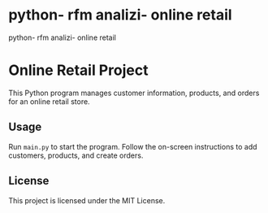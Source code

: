 # python- rfm analizi- online retail
 python- rfm analizi- online retail
# Online Retail Project

This Python program manages customer information, products, and orders for an online retail store.

## Usage

Run `main.py` to start the program. Follow the on-screen instructions to add customers, products, and create orders.

## License

This project is licensed under the MIT License.
